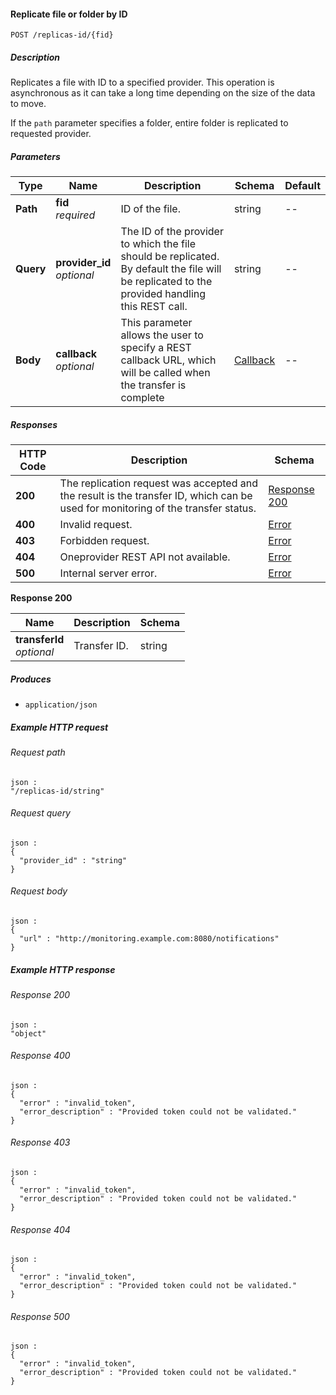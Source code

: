 
<a name="replicate_file_by_id"></a>
#### Replicate file or folder by ID
```
POST /replicas-id/{fid}
```


##### Description
Replicates a file with ID to a specified provider. This operation is asynchronous as it can take a long time depending on the size of the data to move. 

If the `path` parameter specifies a folder, entire folder is replicated to requested provider.


##### Parameters

|Type|Name|Description|Schema|Default|
|---|---|---|---|---|
|**Path**|**fid**  <br>*required*|ID of the file.|string|--|
|**Query**|**provider_id**  <br>*optional*|The ID of the provider to which the file should be replicated. By default the file will be replicated to the provided handling this REST call.|string|--|
|**Body**|**callback**  <br>*optional*|This parameter allows the user to specify a REST callback URL, which will be called when the transfer is complete|[Callback](../definitions/Callback.md#callback)|--|


##### Responses

|HTTP Code|Description|Schema|
|---|---|---|
|**200**|The replication request was accepted and the result is the transfer ID, which can be used for monitoring of the transfer status.|[Response 200](#replicate_file_by_id-response-200)|
|**400**|Invalid request.|[Error](../definitions/Error.md#error)|
|**403**|Forbidden request.|[Error](../definitions/Error.md#error)|
|**404**|Oneprovider REST API not available.|[Error](../definitions/Error.md#error)|
|**500**|Internal server error.|[Error](../definitions/Error.md#error)|

<a name="replicate_file_by_id-response-200"></a>
**Response 200**

|Name|Description|Schema|
|---|---|---|
|**transferId**  <br>*optional*|Transfer ID.|string|


##### Produces

* `application/json`


##### Example HTTP request

###### Request path
```
json :
"/replicas-id/string"
```


###### Request query
```
json :
{
  "provider_id" : "string"
}
```


###### Request body
```
json :
{
  "url" : "http://monitoring.example.com:8080/notifications"
}
```


##### Example HTTP response

###### Response 200
```
json :
"object"
```


###### Response 400
```
json :
{
  "error" : "invalid_token",
  "error_description" : "Provided token could not be validated."
}
```


###### Response 403
```
json :
{
  "error" : "invalid_token",
  "error_description" : "Provided token could not be validated."
}
```


###### Response 404
```
json :
{
  "error" : "invalid_token",
  "error_description" : "Provided token could not be validated."
}
```


###### Response 500
```
json :
{
  "error" : "invalid_token",
  "error_description" : "Provided token could not be validated."
}
```



